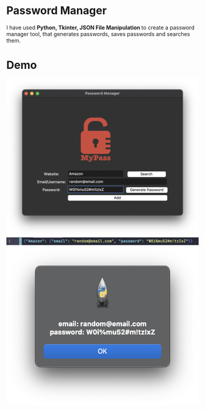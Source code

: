 # Password Manager 
I have used <b>Python, Tkinter, JSON File Manipulation </b> to create a password manager tool,
that generates passwords, saves passwords and searches them.
# Demo

<div align="center">
    <img src="demo/demo-1.png" />
    <img src="demo/demo-2.png" />
    <img src="demo/demo-3.png" />
  </div>
  
